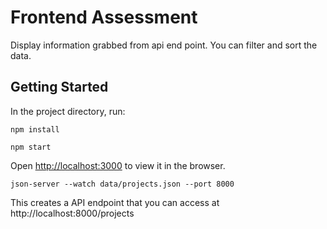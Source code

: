 # Frontend Assessment

Display information grabbed from api end point. You can filter and sort the data.
## Getting Started

In the project directory, run:

``` npm install ```

``` npm start ```

Open [http://localhost:3000](http://localhost:3000) to view it in the browser.

``` json-server --watch data/projects.json --port 8000 ```

This creates a API endpoint that you can access at http://localhost:8000/projects

